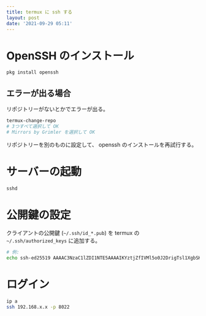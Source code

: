 ```yaml
---
title: termux に ssh する
layout: post
date: '2021-09-29 05:11'
---
```


# OpenSSH のインストール

```bash
pkg install openssh
```

## エラーが出る場合
リポジトリーがないとかでエラーが出る。

```bash
termux-change-repo
# 3つすべて選択して OK
# Mirrors by Grimler を選択して OK
```

リポジトリーを別のものに設定して、
openssh のインストールを再試行する。

# サーバーの起動
```bash
sshd
```

# 公開鍵の設定
クライアントの公開鍵 (`~/.ssh/id_*.pub`) を
termux の `~/.ssh/authorized_keys` に追加する。

```sh
# 例:
echo ssh-ed25519 AAAAC3NzaC1lZDI1NTE5AAAAIKYztjZfIVMl5o0J2DrigTsl1XgbSKMUgYCpfOfhMtmw hikari@B450M-K >> ~/.ssh/authorized_keys
```


# ログイン
```bash
ip a
ssh 192.168.x.x -p 8022
```

